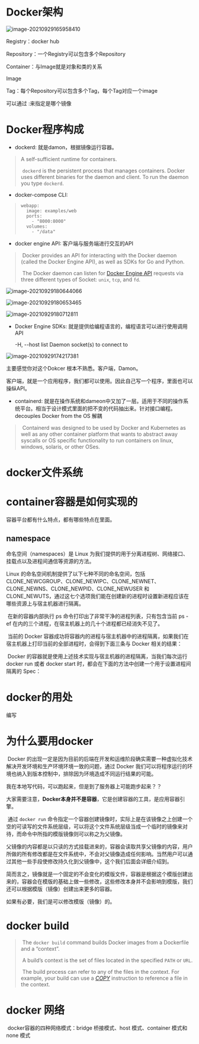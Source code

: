 # Docker架构

![image-20210929165958410](/home/yy/.config/Typora/typora-user-images/image-20210929165958410.png)

Registry：docker hub

Repository：一个Registry可以包含多个Repository

Container：与Image就是对象和类的关系

Image

Tag：每个Repository可以包含多个Tag，每个Tag对应一个image

可以通过 <Repository>:<Tag>来指定是哪个镜像

# Docker程序构成

- dockerd: 就是damon，根据镜像运行容器。

> A self-sufficient runtime for containers.
>
> ​	`dockerd` is the persistent process that manages containers. Docker uses different binaries for the daemon and client. To run the daemon you type `dockerd`.

- docker-compose CLI:

> ```
> webapp:
>   image: examples/web
>   ports:
>     - "8000:8000"
>   volumes:
>     - "/data"
> ```



- docker engine API: 客户端与服务端进行交互的API

> ​	Docker provides an API for interacting with the Docker daemon (called the Docker Engine API), as well as SDKs for Go and Python. 
>
> ​	The Docker daemon can listen for [Docker Engine API](https://docs.docker.com/engine/api/) requests via three different types of Socket: `unix`, `tcp`, and `fd`.

![image-20210929180644066](/home/yy/.config/Typora/typora-user-images/image-20210929180644066.png)

![image-20210929180653465](/home/yy/.config/Typora/typora-user-images/image-20210929180653465.png)

![image-20210929180712811](/home/yy/.config/Typora/typora-user-images/image-20210929180712811.png)





- Docker Engine SDKs: 就是提供给编程语言的，编程语言可以进行使用调用API

    -H, --host list          Daemon socket(s) to connect to

![image-20210929174217381](/home/yy/.config/Typora/typora-user-images/image-20210929174217381.png)



主要感觉你对这个Dokcer 根本不熟悉。客户端，Damon。

​	客户端，就是一个应用程序，我们都可以使用。因此自己写一个程序，里面也可以操纵API。



- containerd: 就是在操作系统和dameon中又加了一层。适用于不同的操作系统平台。相当于设计模式里面的把不变的代码抽出来。针对接口编程。decouples Docker from the OS 解耦

> ​	Containerd was designed to be used by Docker and Kubernetes as well as  any other container platform that wants to abstract away syscalls or OS  specific functionality to run containers on linux, windows, solaris, or  other OSes.  

# docker文件系统





# container容器是如何实现的

容器平台都有什么特点，都有哪些特点在里面。

## namespace

命名空间（namespaces）是 Linux 为我们提供的用于分离进程树、网络接口、挂载点以及进程间通信等资源的方法。

Linux 的命名空间机制提供了以下七种不同的命名空间，包括  CLONE_NEWCGROUP、CLONE_NEWIPC、CLONE_NEWNET、CLONE_NEWNS、CLONE_NEWPID、CLONE_NEWUSER 和 CLONE_NEWUTS，通过这七个选项我们能在创建新的进程时设置新进程应该在哪些资源上与宿主机器进行隔离。

​	在新的容器内部执行 ps 命令打印出了非常干净的进程列表，只有包含当前 ps -ef 在内的三个进程，在宿主机器上的几十个进程都已经消失不见了。

​	当前的 Docker 容器成功将容器内的进程与宿主机器中的进程隔离，如果我们在宿主机器上打印当前的全部进程时，会得到下面三条与 Docker 相关的结果：

​	Docker 的容器就是使用上述技术实现与宿主机器的进程隔离，当我们每次运行 docker run 或者 docker start 时，都会在下面的方法中创建一个用于设置进程间隔离的 Spec：

# docker的用处

编写



# 为什么要用docker

​	Docker 的出现一定是因为目前的后端在开发和运维阶段确实需要一种虚拟化技术解决开发环境和生产环境环境一致的问题，通过 Docker 我们可以将程序运行的环境也纳入到版本控制中，排除因为环境造成不同运行结果的可能。

我在本地写代码，可以跑起来，但是到了服务器上可能跑步起来？？



大家需要注意，**Docker本身并不是容器**，它是创建容器的工具，是应用容器引擎。



​	通过 `docker run`  命令指定一个容器创建镜像时，实际上是在该镜像之上创建一个空的可读写的文件系统层级，可以将这个文件系统层级当成一个临时的镜像来对待，而命令中所指的模版镜像则可以称之为父镜像。

​	父镜像的内容都是以只读的方式挂载进来的，容器会读取共享父镜像的内容，用户所做的所有修改都是在文件系统中，不会对父镜像造成任何影响。当然用户可以通过其他一些手段使修改持久化到父镜像中，这个我们后面会详细介绍到。

​	简而言之，镜像就是一个固定的不会变化的模版文件，容器是根据这个模版创建出来的，容器会在模版的基础上做一些修改，这些修改本身并不会影响到模版，我们还可以根据模版（镜像）创建出来更多的容器。

如果有必要，我们是可以修改模版（镜像）的。

# docker build

> ​	The `docker build` command builds Docker images from a Dockerfile and a “context”. 
>
> ​	A build’s context is the set of files located in the specified `PATH` or `URL`. 
>
> ​	The build process can refer to any of the files in the context. For example, your build can use a [*COPY*](https://docs.docker.com/engine/reference/builder/#copy) instruction to reference a file in the context.



# docker 网络

​	docker容器的四种网络模式：bridge 桥接模式、host 模式、container 模式和 none 模式 

